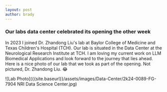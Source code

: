 ```yaml
---
layout: post
author: brady
---
```


### Our labs data center celebrated its opening the other week

In 2023 I joined Dr. Zhandong Liu's lab at Baylor College of Medicine and Texas Children's Hospital (TCH). Our lab is situated in the Data Center at the Neurological Research Institute at TCH. I am loving my current work on LLM Biomedical Applications and look forward to the journey that lies ahead. Here is a nice photo of our lab that we took as part of the opening. Not pictured, Dr. Zhandong Liu. 😂

![Lab Photo]({{site.baseurl}}/assets/images/Data-Center/2k24-0089-FG-7904 NRI Data Science Center.jpg)
